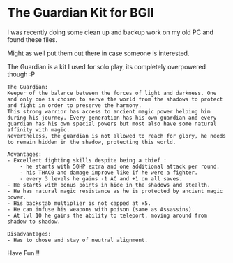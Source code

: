 # The Guardian Kit for BGII

I was recently doing some clean up and backup work on my old PC and found these files.

Might as well put them out there in case someone is interested.

The Guardian is a kit I used for solo play, its completely overpowered though :P

```
The Guardian:
Keeper of the balance between the forces of light and darkness. One and only one is chosen to serve the world from the shadows to protect and fight in order to preserve the harmony.
This strong warrior has access to ancient magic power helping him during his journey. Every generation has his own guardian and every guardian has his own special powers but most also have some natural affinity with magic.
Nevertheless, the guardian is not allowed to reach for glory, he needs to remain hidden in the shadow, protecting this world.

Advantages:
- Excellent fighting skills despite being a thief :
    - he starts with 50HP extra and one additional attack per round.
    - his THAC0 and damage improve like if he were a fighter.
    - every 3 levels he gains -1 AC and +1 on all saves.
- He starts with bonus points in hide in the shadows and stealth.
- He has natural magic resistance as he is protected by ancient magic power.
- His backstab multiplier is not capped at x5.
- He can infuse his weapons with poison (same as Assassins).
- At lvl 10 he gains the ability to teleport, moving around from shadow to shadow.

Disadvantages:
- Has to chose and stay of neutral alignment.
```

Have Fun !!

